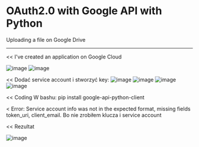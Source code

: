 # OAuth2.0 with Google API with Python
Uploading a file on Google Drive 

-----------------------------------------------------------------------------------------

<< I've created an application on Google Cloud

![image](https://github.com/user-attachments/assets/4ed2451e-cebc-4bc4-96fd-bade96a048ee)
![image](https://github.com/user-attachments/assets/a7160ad6-7968-4baf-8abb-de78ed1c58da)

<< Dodać service account i stworzyć key:
![image](https://github.com/user-attachments/assets/1096283f-dab1-4cb7-9f31-cd61e0a01dff)
![image](https://github.com/user-attachments/assets/14a5d989-5ea8-4324-a48e-1d94e24e6f52)
![image](https://github.com/user-attachments/assets/07e1cc94-f196-4409-ac71-d6b30db192db)
![image](https://github.com/user-attachments/assets/6e125472-007c-4a6b-98b8-c6daee5411fd)

<< Coding
W bashu: pip install google-api-python-client 

< Error: Service account info was not in the expected format, missing fields token_uri, client_email. 
Bo nie zrobiłem klucza i service account

<< Rezultat

![image](https://github.com/user-attachments/assets/39aed8e3-4b29-41ad-a394-67e7c7033a06)

